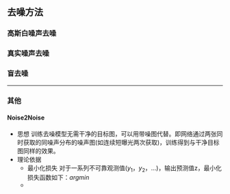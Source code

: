 ## 去噪方法
### 高斯白噪声去噪

### 真实噪声去噪

### 盲去噪

------------------
### 其他
#### Noise2Noise
- 思想
  训练去噪模型无需干净的目标图，可以用带噪图代替。即网络通过两张同时获取的同噪声分布的噪声图(如连续短曝光两次获取)，训练得到与干净目标图同样的效果。
- 理论依据
	- 最小化损失
	  对于一系列不可靠观测值($y_1$，$y_2$，...)，输出预测值z，最小化损失函数如下：$argmin$
	- 

<!--stackedit_data:
eyJoaXN0b3J5IjpbLTE0MTYzNDIzNzUsLTEwMjE3OTQ5MjEsLT
EzMjA3ODg0NTAsNzMwOTk4MTE2XX0=
-->